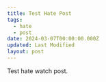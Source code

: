 ```yaml
---
title: Test Hate Post
tags:
  - hate
  - post
date: 2024-03-07T00:00:00.000Z
updated: Last Modified
layout: post
---
```


Test hate watch post.
